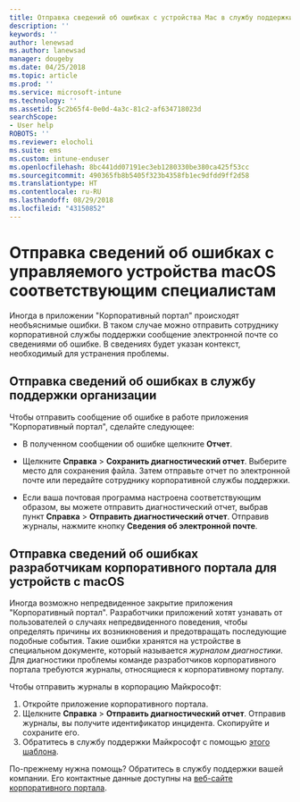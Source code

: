 ```yaml
---
title: Отправка сведений об ошибках с устройства Mac в службу поддержки вашей организации | Документы Майкрософт
description: ''
keywords: ''
author: lenewsad
ms.author: lanewsad
manager: dougeby
ms.date: 04/25/2018
ms.topic: article
ms.prod: ''
ms.service: microsoft-intune
ms.technology: ''
ms.assetid: 5c2b65f4-0e0d-4a3c-81c2-af634718023d
searchScope:
- User help
ROBOTS: ''
ms.reviewer: elocholi
ms.suite: ems
ms.custom: intune-enduser
ms.openlocfilehash: 8bc441dd07191ec3eb1280330be380ca425f53cc
ms.sourcegitcommit: 490365fb8b5405f323b4358fb1ec9dfdd9ff2d58
ms.translationtype: HT
ms.contentlocale: ru-RU
ms.lasthandoff: 08/29/2018
ms.locfileid: "43150852"
---
```

# <a name="submit-errors-to-the-right-people-for-your-managed-macos-device"></a>Отправка сведений об ошибках с управляемого устройства macOS соответствующим специалистам

Иногда в приложении "Корпоративный портал" происходят необъяснимые ошибки. В таком случае можно отправить сотруднику корпоративной службы поддержки сообщение электронной почте со сведениями об ошибке. В сведениях будет указан контекст, необходимый для устранения проблемы.

## <a name="send-errors-to-your-company-support"></a>Отправка сведений об ошибках в службу поддержки организации

Чтобы отправить сообщение об ошибке в работе приложения "Корпоративный портал", сделайте следующее:

-   В полученном сообщении об ошибке щелкните **Отчет**.

-   Щелкните **Справка** > **Сохранить диагностический отчет**. Выберите место для сохранения файла. Затем отправьте отчет по электронной почте или передайте сотруднику корпоративной службы поддержки.

-   Если ваша почтовая программа настроена соответствующим образом, вы можете отправить диагностический отчет, выбрав пункт **Справка** > **Отправить диагностический отчет**. Отправив журналы, нажмите кнопку **Сведения об электронной почте**.

## <a name="send-errors-to-the-company-portal-developers-for-macos-devices"></a>Отправка сведений об ошибках разработчикам корпоративного портала для устройств с macOS

Иногда возможно непредвиденное закрытие приложения "Корпоративный портал". Разработчики приложений хотят узнавать от пользователей о случаях непредвиденного поведения, чтобы определять причины их возникновения и предотвращать последующие подобные события. Такие ошибки хранятся на устройстве в специальном документе, который называется _журналом диагностики_. Для диагностики проблемы команде разработчиков корпоративного портала требуются журналы, относящиеся к корпоративному порталу.

Чтобы отправить журналы в корпорацию Майкрософт:

1.  Откройте приложение корпоративного портала.
2.  Щелкните **Справка** > **Отправить диагностический отчет**.  Отправив журналы, вы получите идентификатор инцидента. Скопируйте и сохраните его.
3.  Обратитесь в службу поддержки Майкрософт с помощью <a href="mailto:IntuneCPiOSfeedback@microsoft.com?subject=My Company Portal App Closed Unexpectedly&body=Paste your incident ID and describe the incident here.">этого шаблона</a>.

По-прежнему нужна помощь? Обратитесь в службу поддержки вашей компании. Его контактные данные доступны на [веб-сайте корпоративного портала](https://go.microsoft.com/fwlink/?linkid=2010980).
